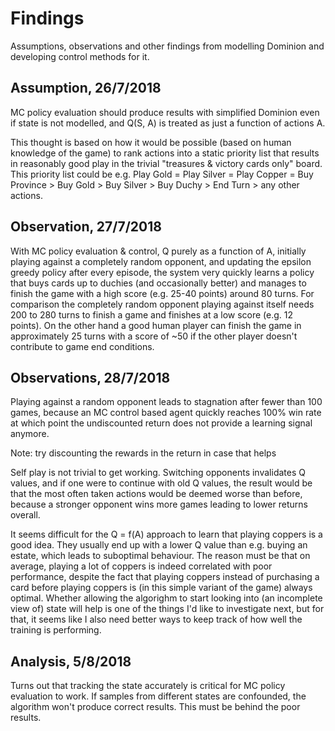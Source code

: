 # Findings

Assumptions, observations and other findings from modelling Dominion and developing control methods for it.

## Assumption, 26/7/2018

MC policy evaluation should produce results with simplified Dominion even if
state is not modelled, and Q(S, A) is treated as just a function of actions A.

This thought is based on how it would be possible (based on human knowledge of the game)
to rank actions into a static priority list that results in reasonably good play in the trivial
"treasures & victory cards only" board. This priority list could be e.g. Play Gold =
Play Silver = Play Copper = Buy Province > Buy Gold > Buy Silver > Buy Duchy > End Turn >
any other actions.

## Observation, 27/7/2018

With MC policy evaluation & control, Q purely as a function of A, initially playing against a completely
random opponent, and updating the epsilon greedy policy after every episode,
the system very quickly learns a policy that buys cards up to duchies (and occasionally better)
and manages to finish the game with a high score (e.g. 25-40 points) around 80 turns. For comparison the
completely random opponent playing against itself needs 200 to 280 turns to finish
a game and finishes at a low score (e.g. 12 points). On the other hand
a good human player can finish the game in approximately 25 turns with a score
of ~50 if the other player doesn't contribute to game end conditions.

## Observations, 28/7/2018

Playing against a random opponent leads to stagnation after fewer than 100 games,
because an MC control based agent quickly reaches 100% win rate at which point
the undiscounted return does not provide a learning signal anymore.

Note: try discounting the rewards in the return in case that helps

Self play is not trivial to get working. Switching opponents invalidates Q values,
and if one were to continue with old Q values, the result would be that the most
often taken actions would be deemed worse than before, because a stronger opponent
wins more games leading to lower returns overall.

It seems difficult for the Q = f(A) approach to learn that playing coppers is
a good idea. They usually end up with a lower Q value than e.g. buying an estate,
which leads to suboptimal behaviour. The reason must be that on average, playing
a lot of coppers is indeed correlated with poor performance, despite the fact
that playing coppers instead of purchasing a card before playing coppers
is (in this simple variant of the game) always optimal. Whether allowing the
algorighm to start looking into (an incomplete view of) state will help is
one of the things I'd like to investigate next, but for that, it seems like
I also need better ways to keep track of how well the training is performing.

## Analysis, 5/8/2018

Turns out that tracking the state accurately is critical for MC policy evaluation to work.
If samples from different states are confounded, the algorithm won't produce
correct results. This must be behind the poor results.
